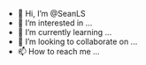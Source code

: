 - 👋 Hi, I’m @SeanLS
- 👀 I’m interested in ...
- 🌱 I’m currently learning ...
- 💞️ I’m looking to collaborate on ...
- 📫 How to reach me ...

<!---
SeanLS/SeanLS is a ✨ special ✨ repository because its `README.md` (this file) appears on your GitHub profile.
You can click the Preview link to take a look at your changes.
--->
